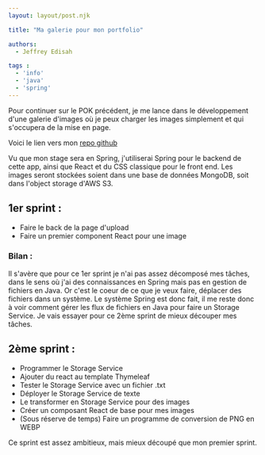 ```yaml
---
layout: layout/post.njk

title: "Ma galerie pour mon portfolio"

authors:
  - Jeffrey Edisah

tags :
  - 'info'
  - 'java'
  - 'spring'
---
```


<!-- début résumé -->

Pour continuer sur le POK précédent, je me lance dans le développement d'une galerie d'images où je peux charger les images simplement et qui s'occupera de la mise en page.

<!-- fin résumé -->

Voici le lien vers mon [repo github](https://github.com/JeffreyEdisah/Image-Gallery)

Vu que mon stage sera en Spring, j'utiliserai Spring pour le backend de cette app, ainsi que React et du CSS classique pour le front end. Les images seront stockées soient dans une base de données MongoDB, soit dans l'object storage d'AWS S3.

## 1er sprint :
- Faire le back de la page d'upload
- Faire un premier component React pour une image

### Bilan :
Il s'avère que pour ce 1er sprint je n'ai pas assez décomposé mes tâches, dans le sens où j'ai des connaissances en Spring mais pas en gestion de fichiers en Java. Or c'est le coeur de ce que je veux faire, déplacer des fichiers dans un système. Le système Spring est donc fait, il me reste donc à voir comment gérer les flux de fichiers en Java pour faire un Storage Service. Je vais essayer pour ce 2ème sprint de mieux découper mes tâches.

## 2ème sprint :

- Programmer le Storage Service
- Ajouter du react au template Thymeleaf
- Tester le Storage Service avec un fichier .txt
- Déployer le Storage Service de texte
- Le transformer en Storage Service pour des images
- Créer un composant React de base pour mes images
- (Sous réserve de temps) Faire un programme de conversion de PNG en WEBP

Ce sprint est assez ambitieux, mais mieux découpé que mon premier sprint.
